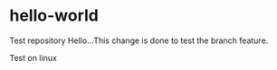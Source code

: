 # hello-world
Test repository
Hello...This change is done to test the branch feature.

Test on linux
